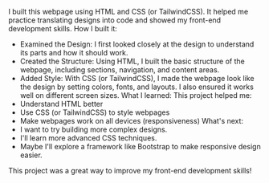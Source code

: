 
I built this webpage using HTML and CSS (or TailwindCSS). It helped me practice translating designs into code and showed my front-end development skills.
How I built it:
* Examined the Design: I first looked closely at the design to understand its parts and how it should work.
* Created the Structure: Using HTML, I built the basic structure of the webpage, including sections, navigation, and content areas.
* Added Style:  With CSS (or TailwindCSS), I made the webpage look like the design by setting colors, fonts, and layouts. I also ensured it works well on different screen sizes.
What I learned:
This project helped me:
* Understand HTML better
* Use CSS (or TailwindCSS) to style webpages
* Make webpages work on all devices (responsiveness)
What's next:
* I want to try building more complex designs.
* I'll learn more advanced CSS techniques.
* Maybe I'll explore a framework like Bootstrap to make responsive design easier.

This project was a great way to improve my front-end development skills!